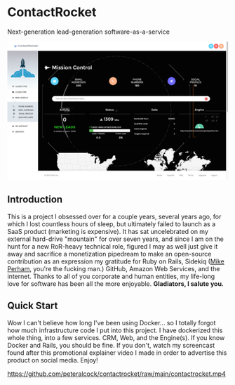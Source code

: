 # ContactRocket
Next-generation lead-generation software-as-a-service

![Screenshot](/screenshot.jpg?raw=true "Dashboard Screenshot")

## Introduction
This is a project I obsessed over for a couple years, several years ago, for which I lost countless hours of sleep, but ultimately failed to launch as a SaaS product (marketing is expensive). It has sat uncelebrated on my external hard-drive "mountain" for over seven years, and since I am on the hunt for a new RoR-heavy technical role, figured I may as well just give it away and sacrifice a monetization pipedream to make an open-source contribution as an expression my gratitude for Ruby on Rails, Sidekiq (<a href="https://www.mikeperham.com/">Mike Perham</a>, you're the fucking man.) GitHub, Amazon Web Services, and the internet. Thanks to all of you corporate and human entities, my life-long love for software has been all the more enjoyable. <b>Gladiators, I salute you.</b>

## Quick Start
Wow I can't believe how long I've been using Docker... so I totally forgot how much infrastructure code I put into this project. I have dockerized this whole thing, into a few services. CRM, Web, and the Engine(s). If you know Docker and Rails, you should be fine. If you don't, watch my screencast found after this promotional explainer video I made in order to advertise this product on social media. Enjoy!

https://github.com/peteralcock/contactrocket/raw/main/contactrocket.mp4





